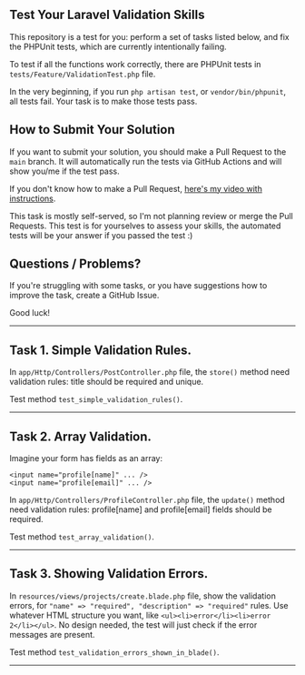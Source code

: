 ## Test Your Laravel Validation Skills

This repository is a test for you: perform a set of tasks listed below, and fix the PHPUnit tests, which are currently intentionally failing.

To test if all the functions work correctly, there are PHPUnit tests in `tests/Feature/ValidationTest.php` file.

In the very beginning, if you run `php artisan test`, or `vendor/bin/phpunit`, all tests fail.
Your task is to make those tests pass.

## How to Submit Your Solution

If you want to submit your solution, you should make a Pull Request to the `main` branch.
It will automatically run the tests via GitHub Actions and will show you/me if the test pass.

If you don't know how to make a Pull Request, [here's my video with instructions](https://www.youtube.com/watch?v=vEcT6JIFji0).

This task is mostly self-served, so I'm not planning review or merge the Pull Requests. This test is for yourselves to assess your skills, the automated tests will be your answer if you passed the test :)


## Questions / Problems?

If you're struggling with some tasks, or you have suggestions how to improve the task, create a GitHub Issue.

Good luck!

---

## Task 1. Simple Validation Rules.

In `app/Http/Controllers/PostController.php` file, the `store()` method need validation rules: title should be required and unique.

Test method `test_simple_validation_rules()`.

---

## Task 2. Array Validation.

Imagine your form has fields as an array:

```
<input name="profile[name]" ... />
<input name="profile[email]" ... />
```

In `app/Http/Controllers/ProfileController.php` file, the `update()` method need validation rules: profile[name] and profile[email] fields should be required.

Test method `test_array_validation()`.

---

## Task 3. Showing Validation Errors.

In `resources/views/projects/create.blade.php` file, show the validation errors, for `"name" => "required", "description" => "required"` rules. Use whatever HTML structure you want, like `<ul><li>error</li><li>error 2</li></ul>`. No design needed, the test will just check if the error messages are present.

Test method `test_validation_errors_shown_in_blade()`.

---

